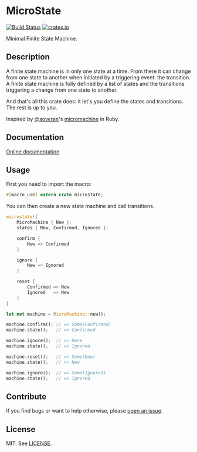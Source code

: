 MicroState
=========

[![Build Status](https://travis-ci.org/badboy/microstate.svg?branch=master)](https://travis-ci.org/badboy/microstate)
[![crates.io](http://meritbadge.herokuapp.com/microstate)](https://crates.io/crates/microstate)

Minimal Finite State Machine.

Description
-----------

A finite state machine is in only one state at a time.
From there it can change from one state to another when initiated by a triggering event: the transition.
A finite state machine is fully defined by a list of states and the transitions triggering a change from one state to another.

And that's all this crate does: it let's you define the states and transitions.
The rest is up to you.

Inspired by [@soveran](https://twitter.com/soveran)'s [micromachine](https://github.com/soveran/micromachine) in Ruby.

Documentation
-------------

[Online documentation](http://badboy.github.io/microstate/microstate)

Usage
-----

First you need to import the macro:

```rust
#[macro_use] extern crate microstate;
```

You can then create a new state machine and call transitions.

```rust
microstate!{
    MicroMachine { New };
    states { New, Confirmed, Ignored };

    confirm {
        New => Confirmed
    }

    ignore {
        New => Ignored
    }

    reset {
        Confirmed => New
        Ignored   => New
    }
}

let mut machine = MicroMachine::new();

machine.confirm(); // => Some(Confirmed)
machine.state();   // => Confirmed

machine.ignore();  // => None
machine.state();   // => Ignored

machine.reset();   // => Some(New)
machine.state();   // => New

machine.ignore();  // => Some(Ignored)
machine.state();   // => Ignored
```

## Contribute

If you find bugs or want to help otherwise, please [open an issue](https://github.com/badboy/microstate/issues).

## License

MIT. See [LICENSE](LICENSE).
